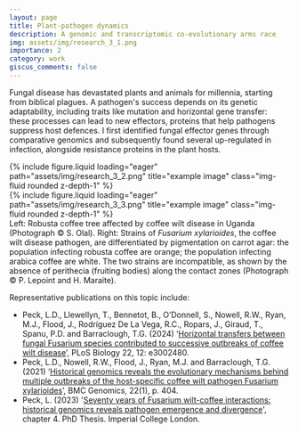 ```yaml
---
layout: page
title: Plant-pathogen dynamics
description: A genomic and transcriptomic co-evolutionary arms race
img: assets/img/research_3_1.png
importance: 2
category: work
giscus_comments: false
---
```


Fungal disease has devastated plants and animals for millennia, starting from biblical plagues. A pathogen's success depends on its genetic adaptability, including traits like mutation and horizontal gene transfer: these processes can lead to new effectors, proteins that help pathogens suppress host defences. I first identified fungal effector genes through comparative genomics and subsequently found several up-regulated in infection, alongside resistance proteins in the plant hosts.

<div class="row">
    <div class="col-sm mt-3 mt-md-0">
        {% include figure.liquid loading="eager" path="assets/img/research_3_2.png" title="example image" class="img-fluid rounded z-depth-1" %}
    </div>
    <div class="col-sm mt-3 mt-md-0">
        {% include figure.liquid loading="eager" path="assets/img/research_3_3.png" title="example image" class="img-fluid rounded z-depth-1" %}
    </div>
</div>
<div class="caption">
    Left: Robusta coffee tree affected by coffee wilt disease in Uganda (Photograph © S. Olal). Right: Strains of <i>Fusarium xylarioides</i>, the coffee wilt disease pathogen, are differentiated by pigmentation on carrot agar: the population infecting robusta coffee are orange; the population infecting arabica coffee are white. The two strains are incompatible, as shown by the absence of perithecia (fruiting bodies) along the contact zones (Photograph © P. Lepoint and H. Maraite).
</div>

Representative publications on this topic include:
- Peck, L.D., Llewellyn, T., Bennetot, B., O’Donnell, S., Nowell, R.W., Ryan, M.J., Flood, J., Rodríguez De La Vega, R.C., Ropars, J., Giraud, T., Spanu, P.D. and Barraclough, T.G. (2024) ‘[Horizontal transfers between fungal Fusarium species contributed to successive outbreaks of coffee wilt disease](https://doi.org/10.1371/journal.pbio.3002480)’, PLoS Biology 22, 12: e3002480.
- Peck, L.D., Nowell, R.W., Flood, J., Ryan, M.J. and Barraclough, T.G. (2021) ‘[Historical genomics reveals the evolutionary mechanisms behind multiple outbreaks of the host-specific coffee wilt pathogen Fusarium xylarioides](https://doi.org/10.1186/s12864-021-07700-4)’, BMC Genomics, 22(1), p. 404.
- Peck, L. (2023) '[Seventy years of Fusarium wilt-coffee interactions: historical genomics reveals pathogen emergence and divergence](https://core.ac.uk/download/pdf/564418748.pdf)', chapter 4. PhD Thesis. Imperial College London.


